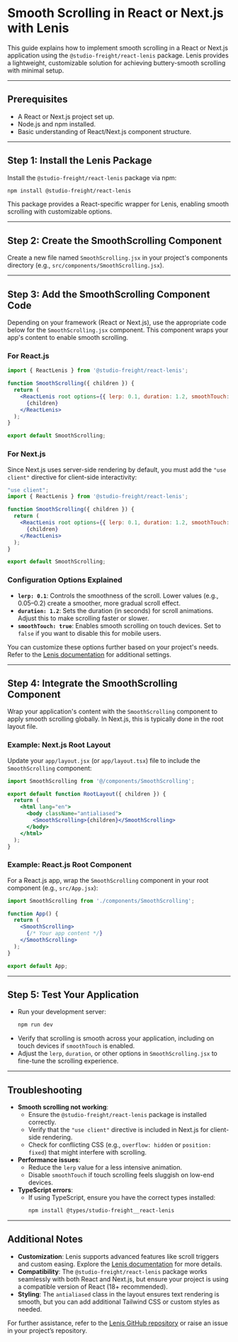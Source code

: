 # Smooth Scrolling in React or Next.js with Lenis

This guide explains how to implement smooth scrolling in a React or Next.js application using the `@studio-freight/react-lenis` package. Lenis provides a lightweight, customizable solution for achieving buttery-smooth scrolling with minimal setup.

---

## Prerequisites

- A React or Next.js project set up.
- Node.js and npm installed.
- Basic understanding of React/Next.js component structure.

---

## Step 1: Install the Lenis Package

Install the `@studio-freight/react-lenis` package via npm:

```bash
npm install @studio-freight/react-lenis
```

This package provides a React-specific wrapper for Lenis, enabling smooth scrolling with customizable options.

---

## Step 2: Create the SmoothScrolling Component

Create a new file named `SmoothScrolling.jsx` in your project's components directory (e.g., `src/components/SmoothScrolling.jsx`).

---

## Step 3: Add the SmoothScrolling Component Code

Depending on your framework (React or Next.js), use the appropriate code below for the `SmoothScrolling.jsx` component. This component wraps your app's content to enable smooth scrolling.

### For React.js

```jsx
import { ReactLenis } from '@studio-freight/react-lenis';

function SmoothScrolling({ children }) {
  return (
    <ReactLenis root options={{ lerp: 0.1, duration: 1.2, smoothTouch: true }}>
      {children}
    </ReactLenis>
  );
}

export default SmoothScrolling;
```

### For Next.js

Since Next.js uses server-side rendering by default, you must add the `"use client"` directive for client-side interactivity:

```jsx
"use client";
import { ReactLenis } from '@studio-freight/react-lenis';

function SmoothScrolling({ children }) {
  return (
    <ReactLenis root options={{ lerp: 0.1, duration: 1.2, smoothTouch: true }}>
      {children}
    </ReactLenis>
  );
}

export default SmoothScrolling;
```

### Configuration Options Explained

- **`lerp: 0.1`**: Controls the smoothness of the scroll. Lower values (e.g., 0.05–0.2) create a smoother, more gradual scroll effect.
- **`duration: 1.2`**: Sets the duration (in seconds) for scroll animations. Adjust this to make scrolling faster or slower.
- **`smoothTouch: true`**: Enables smooth scrolling on touch devices. Set to `false` if you want to disable this for mobile users.

You can customize these options further based on your project's needs. Refer to the [Lenis documentation](https://github.com/studio-freight/lenis) for additional settings.

---

## Step 4: Integrate the SmoothScrolling Component

Wrap your application's content with the `SmoothScrolling` component to apply smooth scrolling globally. In Next.js, this is typically done in the root layout file.

### Example: Next.js Root Layout

Update your `app/layout.jsx` (or `app/layout.tsx`) file to include the `SmoothScrolling` component:

```jsx
import SmoothScrolling from '@/components/SmoothScrolling';

export default function RootLayout({ children }) {
  return (
    <html lang="en">
      <body className="antialiased">
        <SmoothScrolling>{children}</SmoothScrolling>
      </body>
    </html>
  );
}
```

### Example: React.js Root Component

For a React.js app, wrap the `SmoothScrolling` component in your root component (e.g., `src/App.jsx`):

```jsx
import SmoothScrolling from './components/SmoothScrolling';

function App() {
  return (
    <SmoothScrolling>
      {/* Your app content */}
    </SmoothScrolling>
  );
}

export default App;
```

---

## Step 5: Test Your Application

- Run your development server:
  ```bash
  npm run dev
  ```
- Verify that scrolling is smooth across your application, including on touch devices if `smoothTouch` is enabled.
- Adjust the `lerp`, `duration`, or other options in `SmoothScrolling.jsx` to fine-tune the scrolling experience.

---

## Troubleshooting

- **Smooth scrolling not working**:
  - Ensure the `@studio-freight/react-lenis` package is installed correctly.
  - Verify that the `"use client"` directive is included in Next.js for client-side rendering.
  - Check for conflicting CSS (e.g., `overflow: hidden` or `position: fixed`) that might interfere with scrolling.
- **Performance issues**:
  - Reduce the `lerp` value for a less intensive animation.
  - Disable `smoothTouch` if touch scrolling feels sluggish on low-end devices.
- **TypeScript errors**:
  - If using TypeScript, ensure you have the correct types installed:
    ```bash
    npm install @types/studio-freight__react-lenis
    ```

---

## Additional Notes

- **Customization**: Lenis supports advanced features like scroll triggers and custom easing. Explore the [Lenis documentation](https://github.com/studio-freight/lenis) for more details.
- **Compatibility**: The `@studio-freight/react-lenis` package works seamlessly with both React and Next.js, but ensure your project is using a compatible version of React (18+ recommended).
- **Styling**: The `antialiased` class in the layout ensures text rendering is smooth, but you can add additional Tailwind CSS or custom styles as needed.

For further assistance, refer to the [Lenis GitHub repository](https://github.com/studio-freight/lenis) or raise an issue in your project’s repository.
